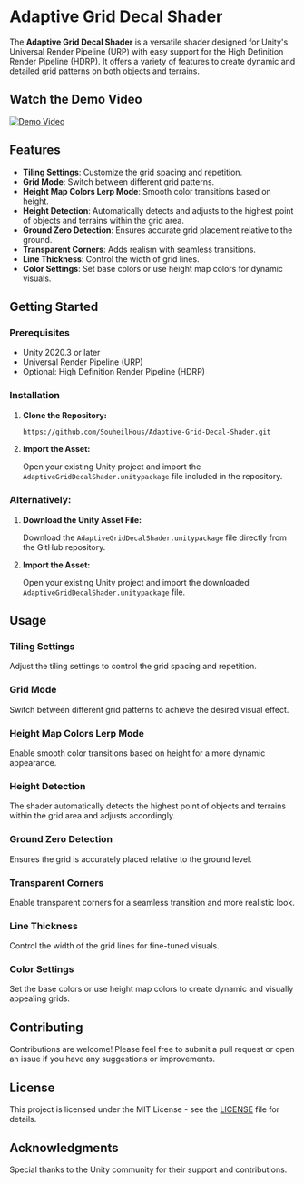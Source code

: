 
# Adaptive Grid Decal Shader

The **Adaptive Grid Decal Shader** is a versatile shader designed for Unity's Universal Render Pipeline (URP) with easy support for the High Definition Render Pipeline (HDRP). It offers a variety of features to create dynamic and detailed grid patterns on both objects and terrains.

## Watch the Demo Video

[![Demo Video](https://img.youtube.com/vi/x27Ss90A4Ro/0.jpg)](https://youtu.be/x27Ss90A4Ro)

## Features

- **Tiling Settings**: Customize the grid spacing and repetition.
- **Grid Mode**: Switch between different grid patterns.
- **Height Map Colors Lerp Mode**: Smooth color transitions based on height.
- **Height Detection**: Automatically detects and adjusts to the highest point of objects and terrains within the grid area.
- **Ground Zero Detection**: Ensures accurate grid placement relative to the ground.
- **Transparent Corners**: Adds realism with seamless transitions.
- **Line Thickness**: Control the width of grid lines.
- **Color Settings**: Set base colors or use height map colors for dynamic visuals.

## Getting Started

### Prerequisites

- Unity 2020.3 or later
- Universal Render Pipeline (URP)
- Optional: High Definition Render Pipeline (HDRP)

### Installation

1. **Clone the Repository:**

   ```sh
   https://github.com/SouheilHous/Adaptive-Grid-Decal-Shader.git
   ```

2. **Import the Asset:**

   Open your existing Unity project and import the `AdaptiveGridDecalShader.unitypackage` file included in the repository.

### Alternatively:

1. **Download the Unity Asset File:**

   Download the `AdaptiveGridDecalShader.unitypackage` file directly from the GitHub repository.

2. **Import the Asset:**

   Open your existing Unity project and import the downloaded `AdaptiveGridDecalShader.unitypackage` file.

## Usage

### Tiling Settings

Adjust the tiling settings to control the grid spacing and repetition.

### Grid Mode

Switch between different grid patterns to achieve the desired visual effect.

### Height Map Colors Lerp Mode

Enable smooth color transitions based on height for a more dynamic appearance.

### Height Detection

The shader automatically detects the highest point of objects and terrains within the grid area and adjusts accordingly.

### Ground Zero Detection

Ensures the grid is accurately placed relative to the ground level.

### Transparent Corners

Enable transparent corners for a seamless transition and more realistic look.

### Line Thickness

Control the width of the grid lines for fine-tuned visuals.

### Color Settings

Set the base colors or use height map colors to create dynamic and visually appealing grids.

## Contributing

Contributions are welcome! Please feel free to submit a pull request or open an issue if you have any suggestions or improvements.

## License

This project is licensed under the MIT License - see the [LICENSE](LICENSE) file for details.

## Acknowledgments

Special thanks to the Unity community for their support and contributions.
